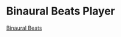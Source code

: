 # Binaural Beats Player

<a href="https://orneryhippo.github.io/binbeats/" target="new">Binaural Beats</a>

